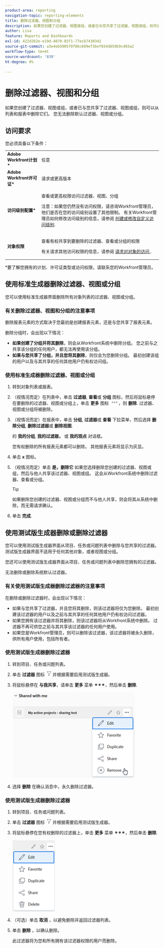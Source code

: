 ```yaml
---
product-area: reporting
navigation-topic: reporting-elements
title: 删除过滤器、视图和分组
description: 如果您创建了过滤器、视图或组，或者已与您共享了过滤器、视图或组，则可以从列表和报表中删除它们。 您无法删除默认过滤器、视图或分组。
author: Lisa
feature: Reports and Dashboards
exl-id: 422d262e-e19d-4070-85f1-77ecb7430342
source-git-commit: a3e4eb500570f86c689ef3bef654d659b9c465a2
workflow-type: tm+mt
source-wordcount: '839'
ht-degree: 0%

---
```


# 删除过滤器、视图和分组

如果您创建了过滤器、视图或组，或者已与您共享了过滤器、视图或组，则可以从列表和报表中删除它们。 您无法删除默认过滤器、视图或分组。

## 访问要求

您必须具备以下条件：

<table style="table-layout:auto"> 
 <col> 
 </col> 
 <col> 
 </col> 
 <tbody> 
  <tr> 
   <td role="rowheader"><strong>Adobe Workfront计划*</strong></td> 
   <td> <p>任意 </p> </td> 
  </tr> 
  <tr> 
   <td role="rowheader"><strong>Adobe Workfront许可证*</strong></td> 
   <td> <p>请求或更高版本</p> </td> 
  </tr> 
  <tr> 
   <td role="rowheader"><strong>访问级别配置*</strong></td> 
   <td> <p>查看或更高权限访问过滤器、视图、分组</p> <p>注意：如果您仍然没有访问权限，请咨询Workfront管理员，他们是否在您的访问级别设置了其他限制。 有关Workfront管理员如何修改访问级别的信息，请参阅 <a href="../../../administration-and-setup/add-users/configure-and-grant-access/create-modify-access-levels.md" class="MCXref xref">创建或修改自定义访问级别</a>.</p> </td> 
  </tr> 
  <tr> 
   <td role="rowheader"><strong>对象权限</strong></td> 
   <td> <p>查看有权共享到要删除的过滤器、查看或分组的权限</p> <p>有关请求其他访问权限的信息，请参阅 <a href="../../../workfront-basics/grant-and-request-access-to-objects/request-access.md" class="MCXref xref">请求对对象的访问 </a>.</p> </td> 
  </tr> 
 </tbody> 
</table>

&#42;要了解您拥有的计划、许可证类型或访问权限，请联系您的Workfront管理员。

## 使用标准生成器删除过滤器、视图或分组

您可以使用标准生成器界面删除所有对象列表的过滤器、视图或分组。

### 有关删除过滤器、视图和分组的注意事项

删除报表元素的方式取决于您最初是创建报表元素，还是与您共享了报表元素。

删除分组时，会出现以下情况：

* **如果创建了分组并将其删除**，则会从Workfront系统中删除分组。 您之前与之共享该分组的任何用户，都无法再使用该分组。
* **如果与您共享了分组，并且您将其删除**，则仅会为您删除分组。 最初创建该组的用户以及与其共享的任何其他用户仍有权访问组。

### 使用标准生成器删除过滤器、视图或分组

1. 转到对象列表或报表。
1. （视情况而定）在列表中，单击 **过滤器**, **查看**&#x200B;或 **分组** 图标，然后将鼠标悬停在要删除的过滤器、视图或分组上，单击 **更多** 图标 ![](assets/more-icon.png)，则 **删除**. 过滤器、视图或分组将被删除。
1. （视情况而定）在报表中，单击 **分组**, **过滤器**&#x200B;或 **查看** 下拉菜单，然后选择 **删除分组**, **删除过滤器**&#x200B;或 **删除视图**.

   的 **我的分组**, **我的过滤器，** 或 **我的观点** 对话框。

   您有权删除的所有报表元素都可以删除。 其他报表元素将显示为灰显。

1. 单击 **x** 图标。
1. （视情况而定）单击 **是，删除它** 如果您选择删除您创建的过滤器、视图或组，然后与他人共享该过滤器、视图或组。 这会从Workfront系统中删除过滤器、查看或分组。

   >[!TIP]
   >
   >如果删除您创建的过滤器、视图或分组而不与他人共享，则会将其从系统中删除，而无需请求确认。

1. 单击 **完成**.

## 使用测试版生成器删除或删除过滤器

您可以使用测试版生成器界面从项目、任务或问题列表中删除与您共享的过滤器。 测试版生成器界面不适用于任何其他对象，或者视图或分组。

您还可以使用测试版生成器界面从项目、任务或问题列表中删除您拥有的过滤器。

无法删除或删除系统默认过滤器。

### 有关使用测试版生成器删除过滤器的注意事项

在删除或删除过滤器时，会出现以下情况：

* 如果与您共享了过滤器，并且您将其删除，则该过滤器将仅为您删除。 最初创建该过滤器的用户以及之前与其共享的任何其他用户仍有权访问过滤器。
* 如果您拥有该过滤器并将其删除，则该过滤器将从Workfront系统中删除。 过滤器不再可供您之前与其共享该过滤器的任何用户使用。
* 如果您是Workfront管理员，则可以删除该过滤器，该过滤器将被永久删除，供所有用户使用，包括所有者。

### 使用测试版生成器删除过滤器

1. 转到项目、任务或问题列表。
1. 单击 **过滤器** 图标 ![“过滤器”图标](assets/filter-nwepng.png) 并根据需要启用测试版生成器。
1. 将鼠标悬停在 **与我共享**，请单击 **更多** 菜单 ![“更多”图标](assets/more-icon-spectrum.png)，然后单击 **删除**.

   ![删除过滤器](assets/new-filters-more-menu-remove-filter.png)

1. 选择 **删除** 在确认消息中，永久删除过滤器。

### 使用测试版生成器删除过滤器

1. 转到项目、任务或问题列表。
1. 单击 **过滤器** 图标 ![“过滤器”图标](assets/filter-nwepng.png) 并根据需要启用测试版生成器。
1. 将鼠标悬停在您有权删除的过滤器上，单击 **更多** 菜单 ![“更多”图标](assets/more-icon-spectrum.png)，然后单击 **删除**.

   ![删除筛选器](assets/new-filters-more-menu-options-with-delete.png)

1. （可选）单击 **取消** ，以避免删除并返回过滤器列表。
1. 单击 **删除** ，以确认删除。

   此过滤器将为您和所有拥有该过滤器权限的用户而删除。

